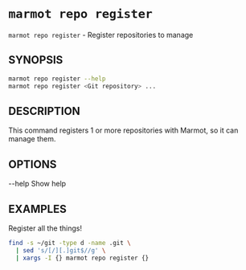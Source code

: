 # `marmot repo register`

`marmot repo register` - Register repositories to manage

## SYNOPSIS

```sh
marmot repo register --help
marmot repo register <Git repository> ...
```

## DESCRIPTION

This command registers 1 or more repositories with Marmot, so it can manage them.

## OPTIONS

--help        Show help

## EXAMPLES

Register all the things!

```sh
find -s ~/git -type d -name .git \
  | sed 's/[/][.]git$//g' \
  | xargs -I {} marmot repo register {}
```
